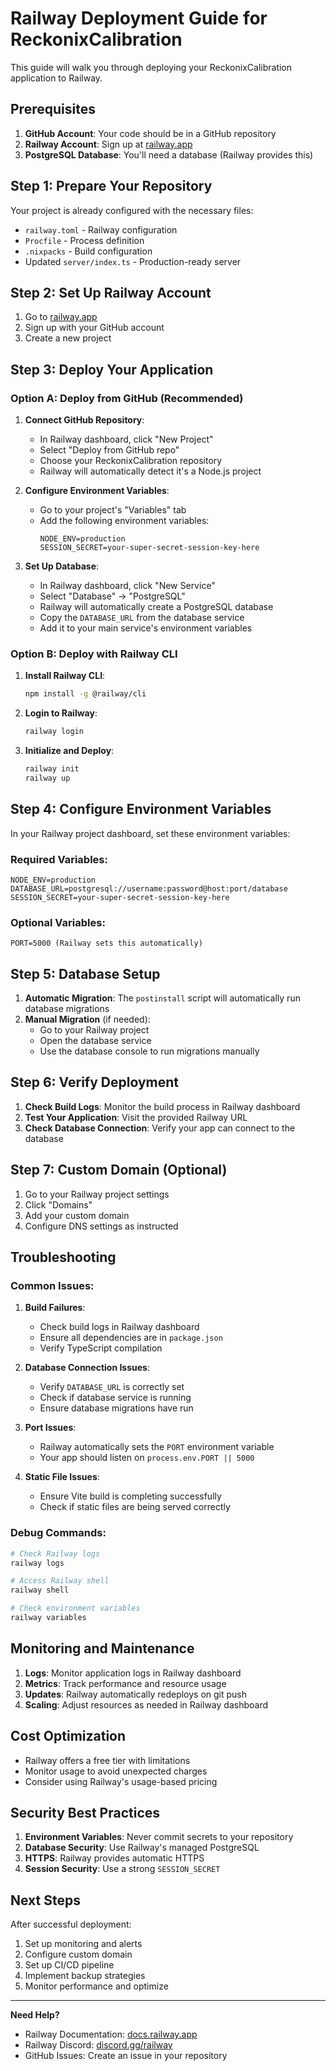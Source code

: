 # Railway Deployment Guide for ReckonixCalibration

This guide will walk you through deploying your ReckonixCalibration application to Railway.

## Prerequisites

1. **GitHub Account**: Your code should be in a GitHub repository
2. **Railway Account**: Sign up at [railway.app](https://railway.app)
3. **PostgreSQL Database**: You'll need a database (Railway provides this)

## Step 1: Prepare Your Repository

Your project is already configured with the necessary files:
- `railway.toml` - Railway configuration
- `Procfile` - Process definition
- `.nixpacks` - Build configuration
- Updated `server/index.ts` - Production-ready server

## Step 2: Set Up Railway Account

1. Go to [railway.app](https://railway.app)
2. Sign up with your GitHub account
3. Create a new project

## Step 3: Deploy Your Application

### Option A: Deploy from GitHub (Recommended)

1. **Connect GitHub Repository**:
   - In Railway dashboard, click "New Project"
   - Select "Deploy from GitHub repo"
   - Choose your ReckonixCalibration repository
   - Railway will automatically detect it's a Node.js project

2. **Configure Environment Variables**:
   - Go to your project's "Variables" tab
   - Add the following environment variables:
     ```
     NODE_ENV=production
     SESSION_SECRET=your-super-secret-session-key-here
     ```

3. **Set Up Database**:
   - In Railway dashboard, click "New Service"
   - Select "Database" → "PostgreSQL"
   - Railway will automatically create a PostgreSQL database
   - Copy the `DATABASE_URL` from the database service
   - Add it to your main service's environment variables

### Option B: Deploy with Railway CLI

1. **Install Railway CLI**:
   ```bash
   npm install -g @railway/cli
   ```

2. **Login to Railway**:
   ```bash
   railway login
   ```

3. **Initialize and Deploy**:
   ```bash
   railway init
   railway up
   ```

## Step 4: Configure Environment Variables

In your Railway project dashboard, set these environment variables:

### Required Variables:
```
NODE_ENV=production
DATABASE_URL=postgresql://username:password@host:port/database
SESSION_SECRET=your-super-secret-session-key-here
```

### Optional Variables:
```
PORT=5000 (Railway sets this automatically)
```

## Step 5: Database Setup

1. **Automatic Migration**: The `postinstall` script will automatically run database migrations
2. **Manual Migration** (if needed):
   - Go to your Railway project
   - Open the database service
   - Use the database console to run migrations manually

## Step 6: Verify Deployment

1. **Check Build Logs**: Monitor the build process in Railway dashboard
2. **Test Your Application**: Visit the provided Railway URL
3. **Check Database Connection**: Verify your app can connect to the database

## Step 7: Custom Domain (Optional)

1. Go to your Railway project settings
2. Click "Domains"
3. Add your custom domain
4. Configure DNS settings as instructed

## Troubleshooting

### Common Issues:

1. **Build Failures**:
   - Check build logs in Railway dashboard
   - Ensure all dependencies are in `package.json`
   - Verify TypeScript compilation

2. **Database Connection Issues**:
   - Verify `DATABASE_URL` is correctly set
   - Check if database service is running
   - Ensure database migrations have run

3. **Port Issues**:
   - Railway automatically sets the `PORT` environment variable
   - Your app should listen on `process.env.PORT || 5000`

4. **Static File Issues**:
   - Ensure Vite build is completing successfully
   - Check if static files are being served correctly

### Debug Commands:

```bash
# Check Railway logs
railway logs

# Access Railway shell
railway shell

# Check environment variables
railway variables
```

## Monitoring and Maintenance

1. **Logs**: Monitor application logs in Railway dashboard
2. **Metrics**: Track performance and resource usage
3. **Updates**: Railway automatically redeploys on git push
4. **Scaling**: Adjust resources as needed in Railway dashboard

## Cost Optimization

- Railway offers a free tier with limitations
- Monitor usage to avoid unexpected charges
- Consider using Railway's usage-based pricing

## Security Best Practices

1. **Environment Variables**: Never commit secrets to your repository
2. **Database Security**: Use Railway's managed PostgreSQL
3. **HTTPS**: Railway provides automatic HTTPS
4. **Session Security**: Use a strong `SESSION_SECRET`

## Next Steps

After successful deployment:
1. Set up monitoring and alerts
2. Configure custom domain
3. Set up CI/CD pipeline
4. Implement backup strategies
5. Monitor performance and optimize

---

**Need Help?**
- Railway Documentation: [docs.railway.app](https://docs.railway.app)
- Railway Discord: [discord.gg/railway](https://discord.gg/railway)
- GitHub Issues: Create an issue in your repository 